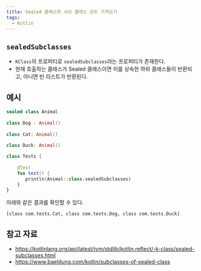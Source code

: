 ```yaml
---
title: Sealed 클래스의 서브 클래스 모두 가져오기
tags:
  - Kotlin
---
```

## `sealedSubclasses`

- `KClass`의 프로퍼티로 `sealedSubclasses`라는 프로퍼티가 존재한다.
- 현재 호출하는 클래스가 Sealed 클래스이면 이를 상속한 하위 클래스들이 반환되고, 아니면 빈 리스트가 반환된다.

## 예시

```kotlin
sealed class Animal  
  
class Dog : Animal()  
  
class Cat: Animal()  
  
class Duck: Animal()

class Tests {  
  
    @Test  
    fun test() {  
       println(Animal::class.sealedSubclasses)  
    }  
}
```

아래와 같은 결과를 확인할 수 있다.

```
[class com.tests.Cat, class com.tests.Dog, class com.tests.Duck]
```

## 참고 자료

- https://kotlinlang.org/api/latest/jvm/stdlib/kotlin.reflect/-k-class/sealed-subclasses.html
- https://www.baeldung.com/kotlin/subclasses-of-sealed-class
